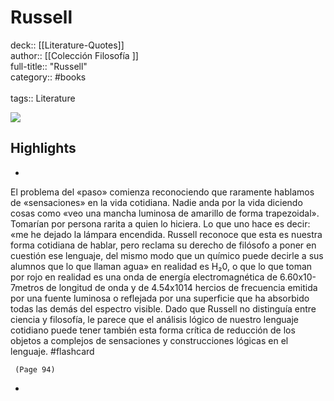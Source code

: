 # Russell

deck:: [[Literature-Quotes]]\
author:: [[Colección Filosofía ]]\
full-title:: "Russell"\
category:: #books\
\
tags:: Literature  

![](https://readwise-assets.s3.amazonaws.com/static/images/default-book-icon-2.dae1dc4d332b.png)

## Highlights
- 

El problema del «paso» comienza reconociendo que raramente hablamos de «sensaciones» en la vida cotidiana. Nadie anda por la vida diciendo cosas como «veo una mancha luminosa de amarillo de forma trapezoidal». Tomarían por persona rarita a quien lo hiciera. Lo que uno hace es decir: «me he dejado la lámpara encendida.
     Russell reconoce que esta es nuestra forma cotidiana de hablar, pero reclama su derecho de filósofo a poner en cuestión ese lenguaje, del mismo modo que un químico puede decirle a sus alumnos que lo que llaman agua» en realidad es H₂0, o que lo que toman por rojo en realidad es una onda de energía electromagnética de 6.60x10-7metros de longitud de onda y de 4.54x1014 hercios de frecuencia emitida por una fuente luminosa o reflejada por una superficie que ha absorbido todas las demás del espectro visible. Dado que Russell no distinguía entre ciencia y filosofía, le parece que el análisis lógico de nuestro lenguaje cotidiano puede tener también esta forma crítica de reducción de los objetos a complejos de sensaciones y construcciones lógicas en el lenguaje. #flashcard 


     (Page 94)
-
